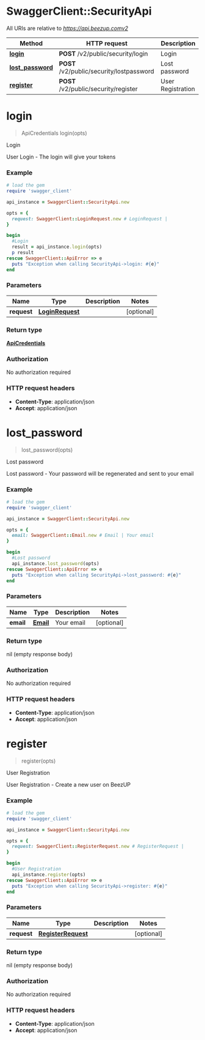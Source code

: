 # SwaggerClient::SecurityApi

All URIs are relative to *https://api.beezup.comv2*

Method | HTTP request | Description
------------- | ------------- | -------------
[**login**](SecurityApi.md#login) | **POST** /v2/public/security/login | Login
[**lost_password**](SecurityApi.md#lost_password) | **POST** /v2/public/security/lostpassword | Lost password
[**register**](SecurityApi.md#register) | **POST** /v2/public/security/register | User Registration


# **login**
> ApiCredentials login(opts)

Login

User Login - The login will give your tokens

### Example
```ruby
# load the gem
require 'swagger_client'

api_instance = SwaggerClient::SecurityApi.new

opts = { 
  request: SwaggerClient::LoginRequest.new # LoginRequest | 
}

begin
  #Login
  result = api_instance.login(opts)
  p result
rescue SwaggerClient::ApiError => e
  puts "Exception when calling SecurityApi->login: #{e}"
end
```

### Parameters

Name | Type | Description  | Notes
------------- | ------------- | ------------- | -------------
 **request** | [**LoginRequest**](LoginRequest.md)|  | [optional] 

### Return type

[**ApiCredentials**](ApiCredentials.md)

### Authorization

No authorization required

### HTTP request headers

 - **Content-Type**: application/json
 - **Accept**: application/json



# **lost_password**
> lost_password(opts)

Lost password

Lost password - Your password will be regenerated and sent to your email

### Example
```ruby
# load the gem
require 'swagger_client'

api_instance = SwaggerClient::SecurityApi.new

opts = { 
  email: SwaggerClient::Email.new # Email | Your email
}

begin
  #Lost password
  api_instance.lost_password(opts)
rescue SwaggerClient::ApiError => e
  puts "Exception when calling SecurityApi->lost_password: #{e}"
end
```

### Parameters

Name | Type | Description  | Notes
------------- | ------------- | ------------- | -------------
 **email** | [**Email**](Email.md)| Your email | [optional] 

### Return type

nil (empty response body)

### Authorization

No authorization required

### HTTP request headers

 - **Content-Type**: application/json
 - **Accept**: application/json



# **register**
> register(opts)

User Registration

User Registration - Create a new user on BeezUP

### Example
```ruby
# load the gem
require 'swagger_client'

api_instance = SwaggerClient::SecurityApi.new

opts = { 
  request: SwaggerClient::RegisterRequest.new # RegisterRequest | 
}

begin
  #User Registration
  api_instance.register(opts)
rescue SwaggerClient::ApiError => e
  puts "Exception when calling SecurityApi->register: #{e}"
end
```

### Parameters

Name | Type | Description  | Notes
------------- | ------------- | ------------- | -------------
 **request** | [**RegisterRequest**](RegisterRequest.md)|  | [optional] 

### Return type

nil (empty response body)

### Authorization

No authorization required

### HTTP request headers

 - **Content-Type**: application/json
 - **Accept**: application/json



